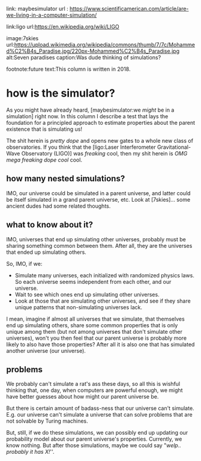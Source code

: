 link: maybesimulator
url : https://www.scientificamerican.com/article/are-we-living-in-a-computer-simulation/

link:ligo
url:https://en.wikipedia.org/wiki/LIGO

image:7skies
url:https://upload.wikimedia.org/wikipedia/commons/thumb/7/7c/Mohammed%C2%B4s_Paradise.jpg/220px-Mohammed%C2%B4s_Paradise.jpg
alt:Seven paradises
caption:Was dude thinking of simulations?

footnote:future
text:This column is written in 2018.

# how is the simulator?

As you might have already heard, [maybesimulator:we _might_ be in a simulation]
right now.  In this column I describe a test that lays the foundation for a
principled approach to estimate properties about the parent existence that is
simulating us!

The shit herein is _pretty dope_ and opens new gates to a whole new class of
observatories.  If you think that the [ligo:Laser Interferometer Gravitational-Wave Observatory (LIGO)] was _freaking_ cool, then my shit
herein is _OMG mega freaking dope cool_ cool.

## how many nested simulations?

IMO, our universe could be simulated in a parent universe, and latter could be
itself simulated in a grand parent universe, etc.  Look at [7skies]... some
ancient dudes had some related thoughts.

## what to know about it?

IMO, universes that end up simulating other universes, probably must be sharing
something common between them.  After all, they are the universes that ended up
simulating others.

So, IMO, if we:

+ Simulate many universes, each initialized with randomized physics laws.  So
  each universe seems independent from each other, and our universe.
+ Wait to see which ones end up simulating other universes.
+ Look at those that are simulating other universes, and see if they share
  unique patterns that non-simulating universes lack.

I mean, imagine if almost all universes that we simulate, that themselves end
up simulating others, share some common properties that is only unique among
them (but not among universes that don't simulate other universes), won't you
then feel that our parent universe is probably more likely to also have those
properties?  After all it is also one that has simulated another universe (our
universe).

## problems

We probably can't simulate a rat's ass these days, so all this is wishful
thinking that, one day, when computers are powerful enough, we might have
better guesses about how might our parent universe be.

But there is certain amount of badass-ness that our universe can't simulate.
E.g. our universe can't simulate a universe that can solve problems that are
not solvable by Turing machines.

But, still, if we do these simulations, we can possibly end up updating our
probability model about our parent universe's properties.  Currently, we know
nothing.  But after those simulations, maybe we could say "_welp.. probably it
has X!_''.
